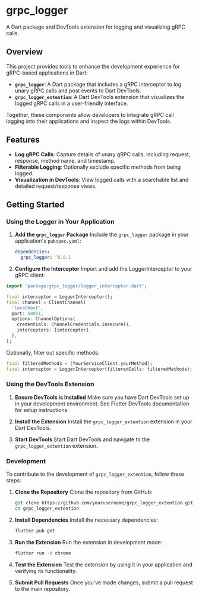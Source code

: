 # grpc_logger

A Dart package and DevTools extension for logging and visualizing gRPC calls.

## Overview

This project provides tools to enhance the development experience for gRPC-based applications in Dart:

- **`grpc_logger`**: A Dart package that includes a gRPC interceptor to log unary gRPC calls and post events to Dart DevTools.
- **`grpc_logger_extention`**: A Dart DevTools extension that visualizes the logged gRPC calls in a user-friendly interface.

Together, these components allow developers to integrate gRPC call logging into their applications and inspect the logs within DevTools.

## Features

- **Log gRPC Calls**: Capture details of unary gRPC calls, including request, response, method name, and timestamp.
- **Filterable Logging**: Optionally exclude specific methods from being logged.
- **Visualization in DevTools**: View logged calls with a searchable list and detailed request/response views.

## Getting Started

### Using the Logger in Your Application

1. **Add the `grpc_logger` Package**
   Include the `grpc_logger` package in your application's `pubspec.yaml`:

   ```yaml
   dependencies:
     grpc_logger: ^0.0.1
     ```
2. **Configure the Interceptor**
Import and add the LoggerInterceptor to your gRPC client:

```dart
import 'package:grpc_logger/logger_interceptor.dart';

final interceptor = LoggerInterceptor();
final channel = ClientChannel(
  'localhost',
  port: 50051,
  options: ChannelOptions(
    credentials: ChannelCredentials.insecure(),
    interceptors: [interceptor],
  ),
);
```
Optionally, filter out specific methods:
```dart
final filteredMethods = {YourServiceClient.yourMethod};
final interceptor = LoggerInterceptor(filteredCalls: filteredMethods);
````

### Using the DevTools Extension

1. **Ensure DevTools is Installed**
   Make sure you have Dart DevTools set up in your development environment. See Flutter DevTools documentation for setup instructions.

2. **Install the Extension**
   Install the `grpc_logger_extention` extension in your Dart DevTools.

3. **Start DevTools**
   Start Dart DevTools and navigate to the `grpc_logger_extention` extension.

### Development

To contribute to the development of `grpc_logger_extention`, follow these steps:

1. **Clone the Repository**
   Clone the repository from GitHub:

   ```bash
   git clone https://github.com/yourusername/grpc_logger_extention.git
   cd grpc_logger_extention
   ```

2. **Install Dependencies**
   Install the necessary dependencies:

   ```bash
   flutter pub get
   ```

3. **Run the Extension**
   Run the extension in development mode:

   ```bash
   flutter run -d chrome
   ```

4. **Test the Extension**
   Test the extension by using it in your application and verifying its functionality.

5. **Submit Pull Requests**
   Once you've made changes, submit a pull request to the main repository.
